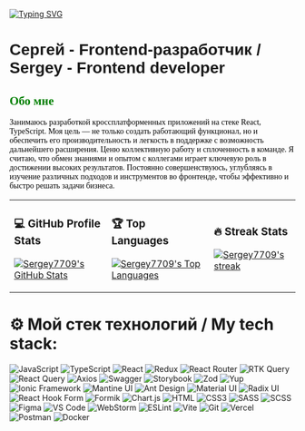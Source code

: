 [![Typing SVG](https://readme-typing-svg.demolab.com?font=Protest+Riot&size=35&pause=1000&color=A034F7&random=false&width=435&height=60&lines=Hi+there+%F0%9F%91%8B)](https://git.io/typing-svg)


# <span style="font-family: Arial; text-align: center;">Сергей - Frontend-разработчик / Sergey - Frontend developer</span>

## <span style="font-family: Verdana; color: green; text-align: left;">Обо мне</span>

<span style="font-family: Times New Roman; color: black; text-align: justify;">Занимаюсь разработкой кроссплатформенных приложений на стеке React, TypeScript.
Моя цель — не только создать работающий функционал, но и обеспечить его производительность и легкость в поддержке с возможность дальнейшего расширения.
Ценю коллективную работу и сплоченность в команде. Я считаю, что обмен знаниями и опытом с коллегами играет ключевую роль в достижении высоких результатов.
Постоянно совершенствуюсь, углубляясь в изучение различных подходов и инструментов
во фронтенде, чтобы эффективно и быстро решать задачи бизнеса.</span>

<table>
  <tr>
    <td>
      <h3>💻 GitHub Profile Stats</h3>
       <p>
        <a href="https://github.com/anuraghazra/github-readme-stats">
        <img title="💻 Get profile stats for your GitHub profile at git.io/github-readme-stats" alt="Sergey7709's GitHub Stats" src="https://github-readme-stats.vercel.app/api?username=Sergey7709&show_icons=true&theme=tokyonight&height="192px"/>
        </a>
          </p>
    </td>
    <td>
      <h3>🏆 Top Languages</h3>
          <p>
        <a href="https://github.com/anuraghazra/github-readme-stats">
         <img title="🏆 Get top languages stats for your GitHub profile at git.io/github-readme-stats" alt="Sergey7709's Top Languages" src="https://github-readme-stats.vercel.app/api/top-langs/?username=Sergey7709&layout=compact&theme=tokyonight&height="192px"/>
        </a>
       </p>
    </td>
<td>
<h3>🔥 Streak Stats</h3>
      <p>
    <a href="https://github.com/DenverCoder1/github-readme-streak-stats">
     <img title="🔥 Get streak stats for your profile at git.io/streak-stats" alt="Sergey7709's streak" src="https://github-readme-streak-stats-9m8ugfa77-denvercoder1.vercel.app/?user=Sergey7709&theme=tokyonight&border=true&height="192px""/>
    </a>
     </p>
   </td>
  </tr>
</table>

# ⚙️ Мой стек технологий / My tech stack: 
![JavaScript](https://img.shields.io/badge/JavaScript-ES6%2B-yellow)
![TypeScript](https://img.shields.io/badge/TypeScript-blue)
![React](https://img.shields.io/badge/React-blue)
![Redux](https://img.shields.io/badge/Redux%2FRedux_Toolkit-purple)
![React Router](https://img.shields.io/badge/React_Router-red)
![RTK Query](https://img.shields.io/badge/RTK_Query-764ABC)
![React Query](https://img.shields.io/badge/React_Query_(TanStack_Query)-FF4154)
![Axios](https://img.shields.io/badge/Axios-5A29E4)
![Swagger](https://img.shields.io/badge/Swagger-85EA2D)
![Storybook](https://img.shields.io/badge/Storybook-FF4785)
![Zod](https://img.shields.io/badge/Zod-4285F4)
![Yup](https://img.shields.io/badge/Yup-0A0A0A)
![Ionic Framework](https://img.shields.io/badge/Ionic_Framework-3880FF)
![Mantine UI](https://img.shields.io/badge/Mantine_UI-38B2AC)
![Ant Design](https://img.shields.io/badge/Ant_Design-0170FE)
![Material UI](https://img.shields.io/badge/Material_UI-0081CB)
![Radix UI](https://img.shields.io/badge/Radix_UI-2762FF)
![React Hook Form](https://img.shields.io/badge/React_Hook_Form-EC5990)
![Formik](https://img.shields.io/badge/Formik-0A0A0A)
![Chart.js](https://img.shields.io/badge/Chart.js-FF6384)
![HTML](https://img.shields.io/badge/HTML-E34F26)
![CSS3](https://img.shields.io/badge/CSS3_modules-1572B6)
![SASS](https://img.shields.io/badge/SASS-CC6699)
![SCSS](https://img.shields.io/badge/SCSS-CC6699)
![Figma](https://img.shields.io/badge/Figma-F24E1E)
![VS Code](https://img.shields.io/badge/VS_Code-007ACC)
![WebStorm](https://img.shields.io/badge/WebStorm-000000)
![ESLint](https://img.shields.io/badge/ESLint-4B32C3)
![Vite](https://img.shields.io/badge/Vite-646CFF)
![Git](https://img.shields.io/badge/Git-F05032)
![Vercel](https://img.shields.io/badge/Vercel-black)
![Postman](https://img.shields.io/badge/Postman-FF6C37)
![Docker](https://img.shields.io/badge/Docker-2496ED)

